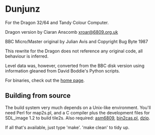 # Dunjunz

For the Dragon 32/64 and Tandy Colour Computer.

Dragon version by Ciaran Anscomb <xroar@6809.org.uk>

BBC Micro/Master original by Julian Avis and Copyright Bug Byte 1987

This rewrite for the Dragon does not reference any original code, all
behaviour is inferred.

Level data was, however, converted from the BBC disk version using
information gleaned from David Boddie's Python scripts.

For binaries, check out the [home page].

[home page]: http://www.6809.org.uk/dunjunz/

## Building from source

The build system very much depends on a Unix-like environment.  You'll need
Perl for map2s.pl, and a C compiler plus the development files for SDL\_image
1.2 to build tile2s.  Also required: [asm6809], [bin2cas.pl], [dzip].

[asm6809]: http://www.6809.org.uk/asm6809/
[bin2cas.pl]: http://www.6809.org.uk/dragon/#castools
[dzip]: http://www.6809.org.uk/dragon/#dzip

If all that's available, just type 'make'.  'make clean' to tidy up.
